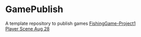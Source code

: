 # GamePublish
A template repository to publish games
[FishingGame-Project1](player_scene_10_25/index.html)  
[Player Scene Aug 28](player_scene_08_30/)  
